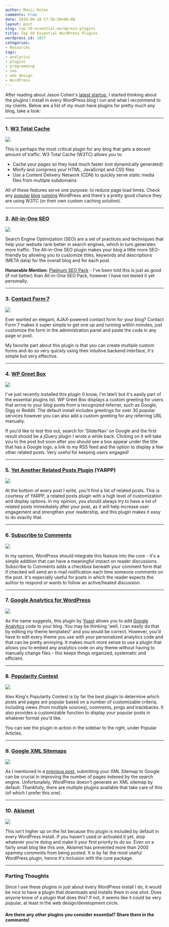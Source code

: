 ```yaml
---
author: Monji Dolon
comments: true
date: 2010-09-28 17:56:50+00:00
layout: post
slug: top-10-essential-wordpress-plugins
title: Top 10 Essential WordPress Plugins
wordpress_id: 1837
categories:
- Resources
tags:
- analytics
- plugins
- programming
- seo
- web design
- WordPress
---
```


After reading about Jason Cohen's [latest startup](http://blog.asmartbear.com/nut-up-or-shut-up.html), I started thinking about the plugins I install in every WordPress blog I run and what I recommend to my clients.  Below are a list of my must-have plugins for pretty much any blog, take a look:

---

### 1. [W3 Total Cache](http://wordpress.org/extend/plugins/w3-total-cache/)

<a href="http://wordpress.org/extend/plugins/w3-total-cache/">
  <img src="http://devgrow.s3.amazonaws.com/assets/images/w3tc.gif" class="image-left" />
</a>

This is perhaps the most critical plugin for any blog that gets a decent amount of traffic.  W3 Total Cache (W3TC) allows you to:
  * Cache your pages so they load much faster (not dynamically generated)
  * Minify and compress your HTML, JavaScript and CSS files
  * Use a Content Delivery Network (CDN) to quickly serve static media files from multiple subdomains

All of these features serve one purpose: to reduce page load times.  Check any [popular](http://www.techcrunch.com/) [blog](http://www.mashable.com/) [running](http://www.smashingmagazine.com/) WordPress and there's a pretty good chance they are using W3TC (or their own custom caching solution).

---

### 2. [All-in-One SEO](http://wordpress.org/extend/plugins/all-in-one-seo-pack/)

<a href="http://wordpress.org/extend/plugins/all-in-one-seo-pack/">
  <img src="http://devgrow.s3.amazonaws.com/assets/images/all-in-one-seo.gif" class="image-left" />
</a>

Search Engine Optimization (SEO) are a set of practices and techniques that help your website rank better in search engines, which in turn generates more traffic.  The All-in-One SEO plugin makes your blog a little more SEO-friendly by allowing you to customize titles, keywords and descriptions (META data) for the overall blog and for each post.

**Honorable Mention:** [Platinum SEO Pack](http://techblissonline.com/platinum-seo-pack/) - I've been told this is just as good (if not better) than All-in-One SEO Pack, however I have not tested it yet personally.

---

### 3. [Contact Form 7](http://wordpress.org/extend/plugins/contact-form-7/)

<a href="http://wordpress.org/extend/plugins/contact-form-7/">
  <img src="http://devgrow.s3.amazonaws.com/assets/images/contact-form-7.gif" class="image-left" />
</a>

Ever wanted an elegant, AJAX-powered contact form for your blog?  Contact Form 7 makes it super simple to get one up and running within minutes, just customize the form in the administration panel and paste the code in any page or post.

My favorite part about this plugin is that you can create multiple custom forms and do so very quickly using their intuitive backend interface, it's simple but very effective.

---

### 4. [WP Greet Box](http://wordpress.org/extend/plugins/wp-greet-box/)

<a href="http://wordpress.org/extend/plugins/wp-greet-box/">
  <img src="http://devgrow.s3.amazonaws.com/assets/images/wp-greet-box.gif" class="image-left" />
</a>

I've just recently installed this plugin (I know, I'm late!) but it's easily part of the essential plugins list.  WP Greet Box displays a custom greeting for users that arrive to your blog posts from a recognized referrer, such as Google, Digg or Reddit.  The default install includes greetings for over 30 popular services however you can also add a custom greeting for any referring URL manually.

If you'd like to test this out, search for 'SliderNav' on Google and the first result should be a jQuery plugin I wrote a while back.  Clicking on it will take you to the post but soon after you should see a box appear under the title that has a Google logo, a link to my RSS feed and the option to display a few other related posts.  Very useful for keeping users engaged!

---

### 5. [Yet Another Related Posts Plugin](http://wordpress.org/extend/plugins/yet-another-related-posts-plugin/) (YARPP)

<a href="http://wordpress.org/extend/plugins/yet-another-related-posts-plugin/">
  <img src="http://devgrow.s3.amazonaws.com/assets/images/related-posts.gif" class="image-left" />
</a>

At the bottom of every post I write, you'll find a list of related posts.  This is courtesy of YARPP, a related posts plugin with a high level of customization and display options.  In my opinion, you should always try to have a list of related posts immediately after your post, as it will help increase user engagement and strengthen your readership, and this plugin makes it easy to do exactly that.

---

### 6. [Subscribe to Comments](http://wordpress.org/extend/plugins/subscribe-to-comments/)

<a href="http://wordpress.org/extend/plugins/subscribe-to-comments/">
  <img src="http://devgrow.s3.amazonaws.com/assets/images/subscribe-to-comments.gif" class="image-left" />
</a>

In my opinion, WordPress should integrate this feature into the core - it's a simple addition that can have a meaningful impact on reader discussions.  Subscribe to Comments adds a checkbox beneath your comment form that if checked will send an e-mail notification each time someone comments on the post.  It's especially useful for posts in which the reader expects the author to respond or wants to follow an active/heated discussion.

---

### 7. [Google Analytics for WordPress](http://yoast.com/wordpress/google-analytics/)

<a href="http://yoast.com/wordpress/google-analytics/">
  <img src="http://devgrow.s3.amazonaws.com/assets/images/google-analytics.gif" class="image-left" />
</a>

As the name suggests, this plugin by [Yoast](http://yoast.com/) allows you to add [Google Analytics](http://www.google.com/analytics/) code to your blog.  You may be thinking 'well, I can easily do that by editing my theme templates!' and you would be correct.  However, you'd have to edit every theme you use with your personalized analytics code and that can be pretty annoying.  It makes much more sense to use a plugin that allows you to embed any analytics code on any theme without having to manually change files - this keeps things organized, systematic and efficient.

---

### 8. [Popularity Contest](http://wordpress.org/extend/plugins/popularity-contest/)

<a href="http://wordpress.org/extend/plugins/popularity-contest/">
  <img src="http://devgrow.s3.amazonaws.com/assets/images/popularity.gif" class="image-left" />
</a>

Alex King's Popularity Contest is by far the best plugin to determine which posts and pages are popular based on a number of customizable criteria, including views (from multiple sources), comments, pings and trackbacks.  It also provides a customizable function to display your popular posts in whatever format you'd like.

You can see the plugin in action in the sidebar to the right, under Popular Articles.

---

### 9. [Google XML Sitemaps](http://wordpress.org/extend/plugins/google-sitemap-generator/)

<a href="http://wordpress.org/extend/plugins/google-sitemap-generator/">
  <img src="http://devgrow.s3.amazonaws.com/assets/images/xml-sitemaps.gif" class="image-left" />
</a>

As I mentioned in a [previous post](http://devgrow.com/quick-seo-tip-2-submit-your-sitemap/), submitting your XML Sitemap to Google can be crucial in improving the number of pages indexed by the search engine.  Unfortunately, WordPress doesn't generate an XML sitemap by default.  Thankfully, there are multiple plugins available that take care of this (of which I prefer this one).

---

### 10. [Akismet](http://wordpress.org/extend/plugins/akismet)

<a href="http://wordpress.org/extend/plugins/akismet">
  <img src="http://devgrow.s3.amazonaws.com/assets/images/akismet.gif" class="image-left" />
</a>

This isn't higher up on the list because this plugin is included by default in every WordPress install.  If you haven't used or activated it yet, stop whatever you're doing and make it your first priority to do so.  Even on a fairly small blog like this one, Akismet has prevented more than 2000 spammy comments from being posted.  It is by far the most useful WordPress plugin, hence it's inclusion with the core package.

---

### Parting Thoughts

Since I use these plugins in just about every WordPress install I do, it would be nice to have a plugin that downloads and installs them in one shot.  Does anyone know of a plugin that does this?  If not, it seems like it could be very popular, at least in the web design/development circle.

#### Are there any other plugins you consider essential?  Share them in the comments!